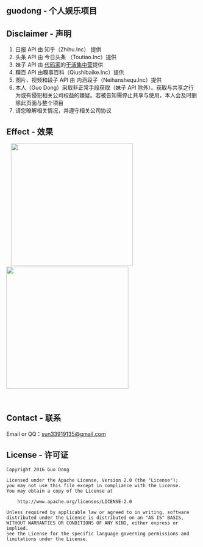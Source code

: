 ## guodong - 个人娱乐项目

## Disclaimer - 声明
1.  日报 API 由 知乎（Zhihu.Inc） 提供
2.  头条 API 由 今日头条 （Toutiao.Inc）提供
3.  妹子 API 由 [代码家](http://daimajia.com/)的[干活集中营](http://gank.io/)提供
4. 糗百 API 由糗事百科（Qiushibaike.Inc）提供
5. 图片、视频和段子 API 由 内涵段子（Neihanshequ.Inc）提供
6. 本人（Guo Dong）采取非正常手段获取（妹子 API 除外）。获取与共享之行为或有侵犯相关公司权益的嫌疑。若被告知需停止共享与使用，本人会及时删除此页面与整个项目
7. 请您暸解相关情况，并遵守相关公司协议

## Effect - 效果
<p>
    <img src="https://github.com/guodongAndroid/guodong/blob/master/QQ%E5%9B%BE%E7%89%8720161118094617.gif" width="320"/>
    <img src="https://github.com/guodongAndroid/guodong/blob/master/picture.gif" width="320"/>
</p> 

## Contact - 联系
Email or QQ：sun33919135@gmail.com

## License - 许可证
    Copyright 2016 Guo Dong

    Licensed under the Apache License, Version 2.0 (the "License");
    you may not use this file except in compliance with the License.
    You may obtain a copy of the License at

        http://www.apache.org/licenses/LICENSE-2.0

    Unless required by applicable law or agreed to in writing, software
    distributed under the License is distributed on an "AS IS" BASIS,
    WITHOUT WARRANTIES OR CONDITIONS OF ANY KIND, either express or implied.
    See the License for the specific language governing permissions and
    limitations under the License.
